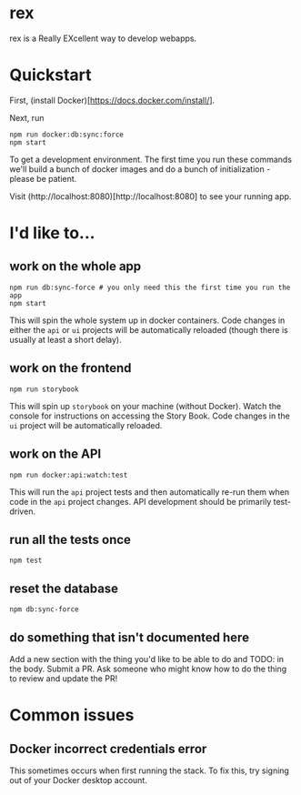 # rex

rex is a Really EXcellent way to develop webapps.

# Quickstart

First, (install Docker)[https://docs.docker.com/install/].

Next, run

```
npm run docker:db:sync:force
npm start
```

To get a development environment. The first time you run these
commands we'll build a bunch of docker images and do a bunch of
initialization - please be patient.

Visit (http://localhost:8080)[http://localhost:8080] to see your running app.

# I'd like to...

## work on the whole app

```
npm run db:sync-force # you only need this the first time you run the app
npm start
```

This will spin the whole system up in docker containers. Code changes
in either the `api` or `ui` projects will be automatically reloaded
(though there is usually at least a short delay).

## work on the frontend

```
npm run storybook
```

This will spin up `storybook` on your machine (without Docker). Watch
the console for instructions on accessing the Story Book. Code changes
in the `ui` project will be automatically reloaded.

## work on the API

```
npm run docker:api:watch:test
```

This will run the `api` project tests and then automatically re-run
them when code in the `api` project changes. API development should be
primarily test-driven.

## run all the tests once

```
npm test
```

## reset the database

```
npm db:sync-force
```

## do something that isn't documented here

Add a new section with the thing you'd like to be able to do and TODO:
in the body. Submit a PR. Ask someone who might know how to do the
thing to review and update the PR!



# Common issues

## Docker incorrect credentials error

This sometimes occurs when first running the stack. To fix this, try signing out of your Docker desktop account.